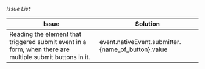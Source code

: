*Issue List*

<table>

<thead>
    <th>Issue</th>
    <th>Solution</th>
</thead>

<tr>
    <td>Reading the element that triggered submit event in a form, when there are multiple submit buttons in it.</td>
    <td><span>event.nativeEvent.submitter.{name_of_button}.value</span></td>
</tr>

</table>



